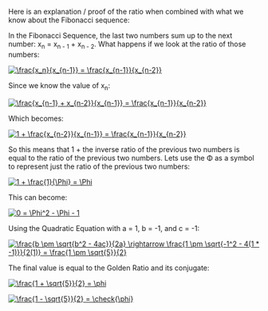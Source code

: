 Here is an explanation / proof of the ratio when combined with what we know about the Fibonacci sequence:

In the Fibonacci Sequence, the last two numbers sum up to the next number: x<sub>n</sub> = x<sub>n - 1</sub> + x<sub>n - 2</sub>. What happens if we look at the ratio of those numbers:

<a href="https://www.codecogs.com/eqnedit.php?latex=\frac{x_n}{x_{n-1}}&space;=&space;\frac{x_{n-1}}{x_{n-2}}" target="_blank"><img src="https://latex.codecogs.com/gif.latex?\frac{x_n}{x_{n-1}}&space;=&space;\frac{x_{n-1}}{x_{n-2}}" title="\frac{x_n}{x_{n-1}} = \frac{x_{n-1}}{x_{n-2}}" /></a>

Since we know the value of x<sub>n</sub>:

<a href="https://www.codecogs.com/eqnedit.php?latex=\frac{x_{n-1}&space;&plus;&space;x_{n-2}}{x_{n-1}}&space;=&space;\frac{x_{n-1}}{x_{n-2}}" target="_blank"><img src="https://latex.codecogs.com/gif.latex?\frac{x_{n-1}&space;&plus;&space;x_{n-2}}{x_{n-1}}&space;=&space;\frac{x_{n-1}}{x_{n-2}}" title="\frac{x_{n-1} + x_{n-2}}{x_{n-1}} = \frac{x_{n-1}}{x_{n-2}}" /></a>

Which becomes:

<a href="https://www.codecogs.com/eqnedit.php?latex=1&space;&plus;&space;\frac{x_{n-2}}{x_{n-1}}&space;=&space;\frac{x_{n-1}}{x_{n-2}}" target="_blank"><img src="https://latex.codecogs.com/gif.latex?1&space;&plus;&space;\frac{x_{n-2}}{x_{n-1}}&space;=&space;\frac{x_{n-1}}{x_{n-2}}" title="1 + \frac{x_{n-2}}{x_{n-1}} = \frac{x_{n-1}}{x_{n-2}}" /></a>

So this means that 1 + the inverse ratio of the previous two numbers is equal to the ratio of the previous two numbers. Lets use the &Phi; as a symbol to represent just the ratio of the previous two numbers:

<a href="https://www.codecogs.com/eqnedit.php?latex=1&space;&plus;&space;\frac{1}{\Phi}&space;=&space;\Phi" target="_blank"><img src="https://latex.codecogs.com/gif.latex?1&space;&plus;&space;\frac{1}{\Phi}&space;=&space;\Phi" title="1 + \frac{1}{\Phi} = \Phi" /></a>

This can become:

<a href="https://www.codecogs.com/eqnedit.php?latex=0&space;=&space;\Phi^2&space;-&space;\Phi&space;-&space;1" target="_blank"><img src="https://latex.codecogs.com/gif.latex?0&space;=&space;\Phi^2&space;-&space;\Phi&space;-&space;1" title="0 = \Phi^2 - \Phi - 1" /></a>

Using the Quadratic Equation with a = 1, b = -1, and c = -1:

<a href="https://www.codecogs.com/eqnedit.php?latex=\frac{b&space;\pm&space;\sqrt{b^2&space;-&space;4ac}}{2a}&space;\rightarrow&space;\frac{1&space;\pm&space;\sqrt{-1^2&space;-&space;4(1&space;*&space;-1)}}{2(1)}&space;=&space;\frac{1&space;\pm&space;\sqrt{5}}{2}" target="_blank"><img src="https://latex.codecogs.com/gif.latex?\frac{b&space;\pm&space;\sqrt{b^2&space;-&space;4ac}}{2a}&space;\rightarrow&space;\frac{1&space;\pm&space;\sqrt{-1^2&space;-&space;4(1&space;*&space;-1)}}{2(1)}&space;=&space;\frac{1&space;\pm&space;\sqrt{5}}{2}" title="\frac{b \pm \sqrt{b^2 - 4ac}}{2a} \rightarrow \frac{1 \pm \sqrt{-1^2 - 4(1 * -1)}}{2(1)} = \frac{1 \pm \sqrt{5}}{2}" /></a>

The final value is equal to the Golden Ratio and its conjugate:

<a href="https://www.codecogs.com/eqnedit.php?latex=\frac{1&space;&plus;&space;\sqrt{5}}{2}&space;=&space;\phi" target="_blank"><img src="https://latex.codecogs.com/gif.latex?\frac{1&space;&plus;&space;\sqrt{5}}{2}&space;=&space;\phi" title="\frac{1 + \sqrt{5}}{2} = \phi" /></a>

<a href="https://www.codecogs.com/eqnedit.php?latex=\frac{1&space;-&space;\sqrt{5}}{2}&space;=&space;\check{\phi}" target="_blank"><img src="https://latex.codecogs.com/gif.latex?\frac{1&space;-&space;\sqrt{5}}{2}&space;=&space;\check{\phi}" title="\frac{1 - \sqrt{5}}{2} = \check{\phi}" /></a>
